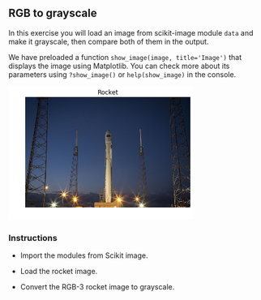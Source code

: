 ## RGB to grayscale

In this exercise you will load an image from scikit-image module `data` and make it grayscale, then compare both of them in the output.

We have preloaded a function `show_image(image, title='Image')` that displays the image using Matplotlib. You can check more about its parameters using `?show_image()` or `help(show_image)` in the console.

![Rocket](rocket.png)

### Instructions

- Import the modules from Scikit image.

- Load the rocket image.

- Convert the RGB-3 rocket image to grayscale.
